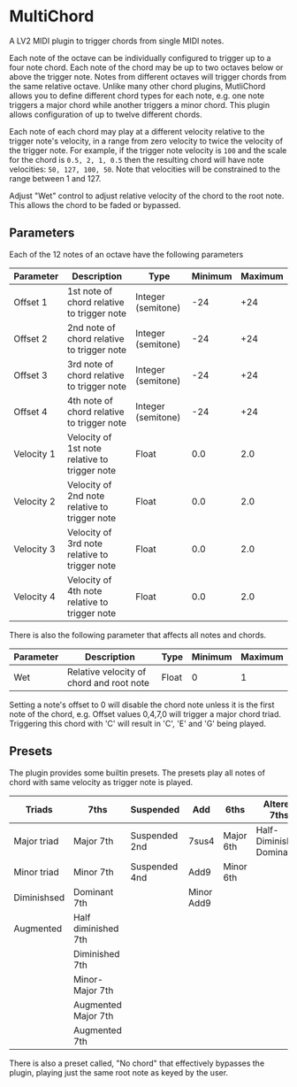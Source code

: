 # MultiChord

A LV2 MIDI plugin to trigger chords from single MIDI notes.

Each note of the octave can be individually configured to trigger up to a four note chord. Each note of the chord may be up to two octaves below or above the trigger note. Notes from different octaves will trigger chords from the same relative octave. Unlike many other chord plugins, MutliChord allows you to define different chord types for each note, e.g. one note triggers a major chord while another triggers a minor chord. This plugin allows configuration of up to twelve different chords.

Each note of each chord may play at a different velocity relative to the trigger note's velocity, in a range from zero velocity to twice the velocity of the trigger note. For example, if the trigger note velocity is `100` and the scale for the chord is `0.5, 2, 1, 0.5` then the resulting chord will have note velocities: `50, 127, 100, 50`. Note that velocities will be constrained to the range between 1 and 127.

Adjust "Wet" control to adjust relative velocity of the chord to the root note. This allows the chord to be faded or bypassed.

## Parameters

Each of the 12 notes of an octave have the following parameters

Parameter | Description | Type | Minimum | Maximum
--------- | ----------- | ---- | ------- | -------
Offset 1 | 1st note of chord relative to trigger note | Integer (semitone) | -24 | +24
Offset 2 | 2nd note of chord relative to trigger note | Integer (semitone) | -24 | +24
Offset 3 | 3rd note of chord relative to trigger note | Integer (semitone) | -24 | +24
Offset 4 | 4th note of chord relative to trigger note | Integer (semitone) | -24 | +24
Velocity 1 | Velocity of 1st note relative to trigger note | Float | 0.0 | 2.0
Velocity 2 | Velocity of 2nd note relative to trigger note | Float | 0.0 | 2.0
Velocity 3 | Velocity of 3rd note relative to trigger note | Float | 0.0 | 2.0
Velocity 4 | Velocity of 4th note relative to trigger note | Float | 0.0 | 2.0

There is also the following parameter that affects all notes and chords.

Parameter | Description | Type | Minimum | Maximum
--------- | ----------- | ---- | ------- | -------
Wet | Relative velocity of chord and  root note | Float | 0 | 1

Setting a note's offset to 0 will disable the chord note unless it is the first note of the chord, e.g. Offset values 0,4,7,0 will trigger a major chord triad. Triggering this chord with 'C' will result in 'C', 'E' and 'G' being played.

## Presets

The plugin provides some builtin presets. The presets play all notes of chord with same velocity as trigger note is played.

|Triads|7ths|Suspended|Add|6ths|Altered 7ths|
|-|-|-|-|-|-|
|Major triad|Major 7th|Suspended 2nd|7sus4|Major 6th|Half-Diminished Dominant
|Minor triad|Minor 7th|Suspended 4nd|Add9|Minor 6th||
|Diminishsed|Dominant 7th||Minor Add9|||
|Augmented|Half diminished 7th||||
||Diminished 7th||||
||Minor-Major 7th||||
||Augmented Major 7th||||
||Augmented 7th||||

There is also a preset called, "No chord" that effectively bypasses the plugin, playing just the same root note as keyed by the user.
